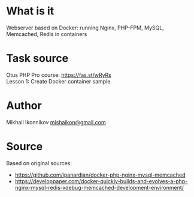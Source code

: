 # What is it 
Webserver based on Docker: running Nginx, PHP-FPM, MySQL, Memcached, Redis in containers

# Task source
Otus PHP Pro course: https://fas.st/wRyRs  
Lesson 1: Create Docker container sample

# Author
Mikhail Ikonnikov <mishaikon@gmail.com>

# Source 
Based on original sources:
* https://github.com/ipanardian/docker-php-nginx-mysql-memcached
* https://developpaper.com/docker-quickly-builds-and-evolves-a-php-nginx-mysql-redis-xdebug-memcached-development-environment/
